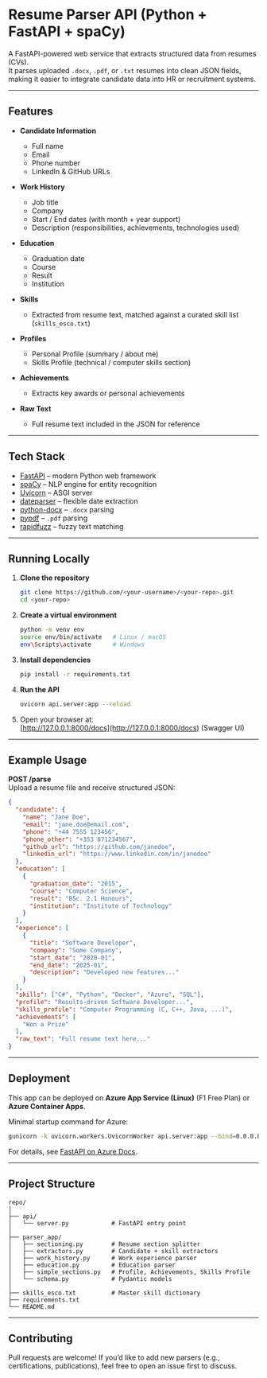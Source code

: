 # Resume Parser API (Python + FastAPI + spaCy)

A FastAPI-powered web service that extracts structured data from resumes (CVs).  
It parses uploaded `.docx`, `.pdf`, or `.txt` resumes into clean JSON fields, making it easier to integrate candidate data into HR or recruitment systems.

---

## Features

- **Candidate Information**
  - Full name
  - Email
  - Phone number
  - LinkedIn & GitHub URLs

- **Work History**
  - Job title
  - Company
  - Start / End dates (with month + year support)
  - Description (responsibilities, achievements, technologies used)

- **Education**
  - Graduation date
  - Course
  - Result
  - Institution

- **Skills**
  - Extracted from resume text, matched against a curated skill list (`skills_esco.txt`)

- **Profiles**
  - Personal Profile (summary / about me)
  - Skills Profile (technical / computer skills section)

- **Achievements**
  - Extracts key awards or personal achievements

- **Raw Text**
  - Full resume text included in the JSON for reference

---

## Tech Stack

- [FastAPI](https://fastapi.tiangolo.com/) – modern Python web framework
- [spaCy](https://spacy.io/) – NLP engine for entity recognition
- [Uvicorn](https://www.uvicorn.org/) – ASGI server
- [dateparser](https://dateparser.readthedocs.io/) – flexible date extraction
- [python-docx](https://python-docx.readthedocs.io/) – `.docx` parsing
- [pypdf](https://pypi.org/project/pypdf/) – `.pdf` parsing
- [rapidfuzz](https://github.com/maxbachmann/RapidFuzz) – fuzzy text matching

---

## Running Locally

1. **Clone the repository**  
   ```bash
   git clone https://github.com/<your-username>/<your-repo>.git
   cd <your-repo>
   ```

2. **Create a virtual environment**  
   ```bash
   python -m venv env
   source env/bin/activate   # Linux / macOS
   env\Scripts\activate      # Windows
   ```

3. **Install dependencies**  
   ```bash
   pip install -r requirements.txt
   ```

4. **Run the API**  
   ```bash
   uvicorn api.server:app --reload
   ```

5. Open your browser at:  
   [http://127.0.0.1:8000/docs](http://127.0.0.1:8000/docs) (Swagger UI)

---

## Example Usage

**POST /parse**  
Upload a resume file and receive structured JSON:

```json
{
  "candidate": {
    "name": "Jane Doe",
    "email": "jane.doe@email.com",
    "phone": "+44 7555 123456",
    "phone_other": "+353 871234567",
    "github_url": "https://github.com/janedoe",
    "linkedin_url": "https://www.linkedin.com/in/janedoe"
  },
  "education": [
    {
      "graduation_date": "2015",
      "course": "Computer Science",
      "result": "BSc. 2.1 Honours",
      "institution": "Institute of Technology"
    }
  ],
  "experience": [
    {
      "title": "Software Developer",
      "company": "Some Company",
      "start_date": "2020-01",
      "end_date": "2025-01",
      "description": "Developed new features..."
    }
  ],
  "skills": ["C#", "Python", "Docker", "Azure", "SQL"],
  "profile": "Results-driven Software Developer...",
  "skills_profile": "Computer Programming (C, C++, Java, ...)",
  "achievements": [
    "Won a Prize"
  ],
  "raw_text": "Full resume text here..."
}
```

---

## Deployment

This app can be deployed on **Azure App Service (Linux)** (F1 Free Plan) or **Azure Container Apps**.

Minimal startup command for Azure:

```bash
gunicorn -k uvicorn.workers.UvicornWorker api.server:app --bind=0.0.0.0:8000
```

For details, see [FastAPI on Azure Docs](https://learn.microsoft.com/en-us/azure/app-service/tutorial-python-fastapi).

---

## Project Structure

```
repo/
│
├── api/
│   └── server.py            # FastAPI entry point
│
├── parser_app/
│   ├── sectioning.py        # Resume section splitter
│   ├── extractors.py        # Candidate + skill extractors
│   ├── work_history.py      # Work experience parser
│   ├── education.py         # Education parser
│   ├── simple_sections.py   # Profile, Achievements, Skills Profile
│   └── schema.py            # Pydantic models
│
├── skills_esco.txt          # Master skill dictionary
├── requirements.txt
└── README.md
```

---

## Contributing

Pull requests are welcome! If you’d like to add new parsers (e.g., certifications, publications), feel free to open an issue first to discuss.
